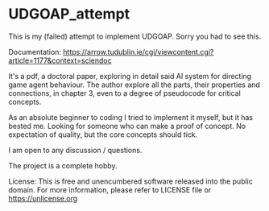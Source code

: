 # UDGOAP_attempt
This is my (failed) attempt to implement UDGOAP. Sorry you had to see this.

Documentation: https://arrow.tudublin.ie/cgi/viewcontent.cgi?article=1177&context=sciendoc

It's a pdf, a doctoral paper, exploring in detail said AI system for directing game agent behaviour. The author explore all the parts, their properties and connections, in chapter 3, even to a degree of pseudocode for critical concepts.

As an absolute beginner to coding I tried to implement it myself, but it has bested me. Looking for someone who can make a proof of concept. No expectation of quality, but the core concepts should tick.

I am open to any discussion / questions.

The project is a complete hobby.

License:
This is free and unencumbered software released into the public domain.
For more information, please refer to LICENSE file or <https://unlicense.org>

